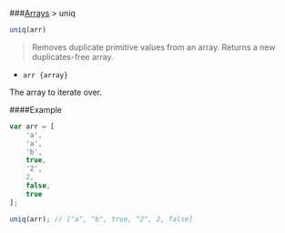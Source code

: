 ###[Arrays](../) > uniq

```js
uniq(arr)
```

>Removes duplicate primitive values from an array. Returns a new duplicates-free array.

- <code>arr {array}</code>

The array to iterate over.

####Example
```js
var arr = [
	'a',
	'a',
	'b',
	true,
	'2',
	2,
	false,
	true
];

uniq(arr); // ["a", "b", true, "2", 2, false]
```